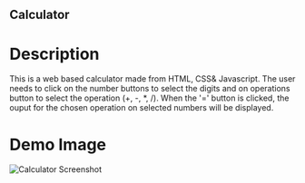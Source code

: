 ## Calculator

# Description

This is a web based calculator made from HTML, CSS& Javascript.
The user needs to click on the number buttons to select the digits and on operations button to select the operation (+, -, *, /).
When the '=' button is clicked, the ouput for the chosen operation on selected numbers will be displayed. 



# Demo Image 

![Calculator Screenshot](/images/Screenshot_calculator.png)


